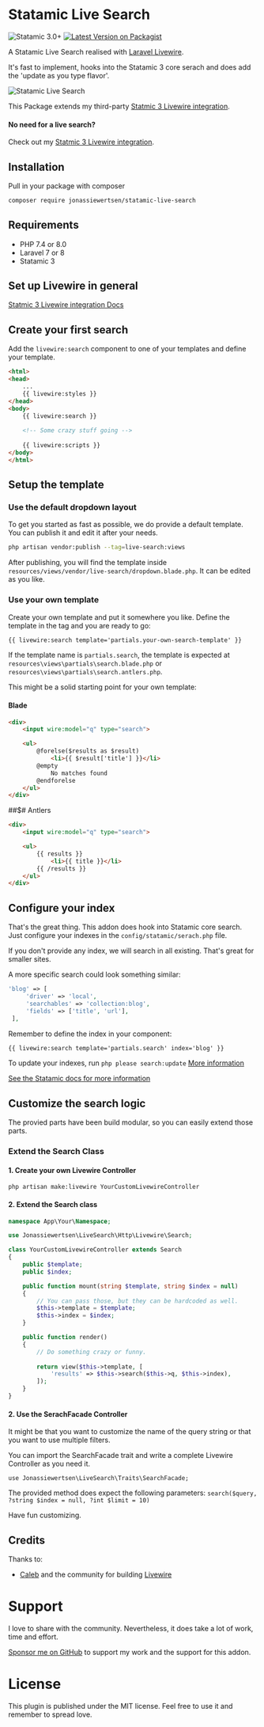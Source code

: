 # Statamic Live Search
![Statamic 3.0+](https://img.shields.io/badge/Statamic-3.0+-FF269E?style=for-the-badge&link=https://statamic.com)
[![Latest Version on Packagist](https://img.shields.io/packagist/v/jonassiewertsen/statamic-live-search.svg?style=for-the-badge)](https://packagist.org/packages/jonassiewertsen/statamic-live-search)

A Statamic Live Search realised with [Laravel Livewire](https://laravel-livewire.com/).

It's fast to implement, hooks into the Statamic 3 core serach and does add the 'update as you type flavor'. 

<img src="https://github.com/jonassiewertsen/statamic-live-search/blob/main/statamic-live-serach.gif" alt="Statamic Live Search">

This Package extends my third-party [Statmic 3 Livewire integration](https://github.com/jonassiewertsen/statamic-livewire).

#### No need for a live search?

Check out my [Statmic 3 Livewire integration](https://github.com/jonassiewertsen/statamic-livewire).

## Installation
Pull in your package with composer
```bash
composer require jonassiewertsen/statamic-live-search
```

## Requirements
- PHP 7.4 or 8.0
- Laravel 7 or 8
- Statamic 3

## Set up Livewire in general
[Statmic 3 Livewire integration Docs](https://github.com/jonassiewertsen/statamic-livewire#general-documentation)

## Create your first search

Add the `livewire:search` component to one of your templates and define your template.

```html
<html>
<head>
    ...
    {{ livewire:styles }}
</head>
<body>
    {{ livewire:search }}
    
    <!-- Some crazy stuff going -->
    
    {{ livewire:scripts }}
</body>
</html>
```

## Setup the template

### Use the default dropdown layout

To get you started as fast as possible, we do provide a default template. You can publish it and edit it after your needs. 

```bash
php artisan vendor:publish --tag=live-search:views
```

After publishing, you will find the template inside `resources/views/vendor/live-search/dropdown.blade.php`. It can be edited as you like.

### Use your own template

Create your own template and put it somewhere you like. Define the template in the tag and you are ready to go:

```html
{{ livewire:search template='partials.your-own-search-template' }}
```

If the template name is `partials.search`, the template is expected at `resources\views\partials\search.blade.php` or `resources\views\partials\search.antlers.php`.

This might be a solid starting point for your own template:

#### Blade

```html
<div>
    <input wire:model="q" type="search">

    <ul>
        @forelse($results as $result)
            <li>{{ $result['title'] }}</li>
        @empty
            No matches found
        @endforelse
    </ul>
</div>
```

##$# Antlers
```html
<div>
    <input wire:model="q" type="search">

    <ul>
        {{ results }}
            <li>{{ title }}</li>
        {{ /results }}
    </ul>
</div>
```

## Configure your index

That's the great thing. This addon does hook into Statamic core search. Just configure your indexes in the `config/statamic/serach.php` file. 

If you don't provide any index, we will search in all existing. That's great for smaller sites. 

A more specific search could look something similar:

```php
'blog' => [
     'driver' => 'local',
     'searchables' => 'collection:blog',
     'fields' => ['title', 'url'],
 ],
```

Remember to define the index in your component:

```html
{{ livewire:search template='partials.search' index='blog' }}
```

To update your indexes, run `php please search:update` [More information](https://statamic.dev/search#updating-indexes)

[See the Statamic docs for more information](https://statamic.dev/search#searchables)


## Customize the search logic

The provied parts have been build modular, so you can easily extend those parts. 

### Extend the Search Class

#### 1. Create your own Livewire Controller
`php artisan make:livewire YourCustomLivewireController`

#### 2. Extend the Search class
```php
namespace App\Your\Namespace;

use Jonassiewertsen\LiveSearch\Http\Livewire\Search;

class YourCustomLivewireController extends Search
{
    public $template;
    public $index;

    public function mount(string $template, string $index = null)
    {
        // You can pass those, but they can be hardcoded as well. 
        $this->template = $template;
        $this->index = $index;
    }

    public function render()
    {
        // Do something crazy or funny. 
    
        return view($this->template, [
            'results' => $this->search($this->q, $this->index),
        ]);
    }
}
```

#### 2. Use the SerachFacade Controller

It might be that you want to customize the name of the query string or that you want to use multiple filters. 

You can import the SearchFacade trait and write a complete Livewire Controller as you need it. 

`use Jonassiewertsen\LiveSearch\Traits\SearchFacade;`

The provided method does expect the following parameters:
`search($query, ?string $index = null, ?int $limit = 10)`

Have fun customizing. 

## Credits

Thanks to:
- [Caleb](https://github.com/calebporzio) and the community for building [Livewire](https://laravel-livewire.com/)

# Support
I love to share with the community. Nevertheless, it does take a lot of work, time and effort. 

[Sponsor me on GitHub](https://github.com/sponsors/jonassiewertsen/) to support my work and the support for this addon.

# License 
This plugin is published under the MIT license. Feel free to use it and remember to spread love.

